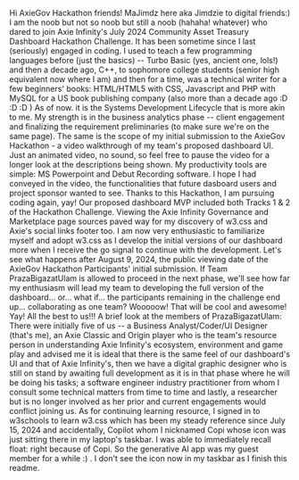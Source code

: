 Hi AxieGov Hackathon friends! MaJimdz here aka Jimdzie to digital friends:) I am the noob but not so noob but still a noob (hahaha! whatever) who dared to join Axie Infinity's July 2024 Community Asset Treasury Dashboard Hackathon Challenge.
It has been sometime since I last (seriously) engaged in coding. I used to teach a few programming languages before (just the basics) -- Turbo Basic (yes, ancient one, lols!) and then a decade ago, C++, to sophomore college students (senior high equivalent now where I am) and then for a time, was a technical writer for a few beginners' books: HTML/HTML5 with CSS, Javascript and PHP with MySQL for a US book publishing company (also more than a decade ago :D :D :D ) As of now. it is the Systems Development Lifecycle that is more akin to me.
My strength is in the business analytics phase -- client engagement and finalizing the requirement preliminaries (to make sure we're on the same page). The same is the scope of my initial submission to the AxieGov Hackathon - a video walkthrough of my team's proposed dashboard UI. Just an animated video, no sound, so feel free to pause the video for a longer look at the descriptions being shown.
My productivity tools are simple: MS Powerpoint and Debut Recording software. I hope I had conveyed in the video, the functionalities that future dasboard users and project sponsor wanted to see. Thanks to this Hackathon, I am pursuing coding again, yay! Our proposed dashboard MVP included both Tracks 1 & 2 of the Hackathon Challenge.
Viewing the Axie Infinity Governance and Marketplace page sources paved way for my discovery of w3.css and Axie's social links footer too. 
I am now very enthusiastic to familiarize myself and adopt w3.css as I develop the initial versions of our dashboard more when I receive the go signal to continue with the development.
Let's see what happens after August 9, 2024, the public viewing date of the AxieGov Hackathon Participants' initial submission. If Team PrazaBigazatUlam is allowed to proceed in the next phase, we'll see how far my enthusiasm will lead my team to developing the full version of the dashboard... or... what if... the participants remaining in the challenge end up... collaborating as one team? Wooooow! That will be cool and awesome! Yay! All the best to us!!!
A brief look at the members of PrazaBigazatUlam: There were initially five of us -- a Business Analyst/Coder/UI Designer (that's me), an Axie Classic and Origin player who is the team's resource person in understanding Axie Infinity's ecosystem, environment and game play and advised me it is ideal that there is the same feel of our dashboard's UI and that of Axie Infinity's, then we have a digital graphic designer who is still on stand by awaiting full development as it is in that phase where he will be doing his tasks; a software engineer industry practitioner from whom I consult some technical matters from time to time and lastly, a researcher but is no longer involved as her prior and current engagements would conflict  joining us.
As for continuing learning resource, I signed in to w3schools to learn w3.css which has been my steady reference since July 15, 2024 and accidentally, Copilot whom I nicknamed Copi whose icon was just sitting there in my laptop's taskbar. I was able to immediately recall float: right because of Copi. So the generative AI app was my guest member for a while :) . I don't see the icon now in my taskbar as I finish this readme.
